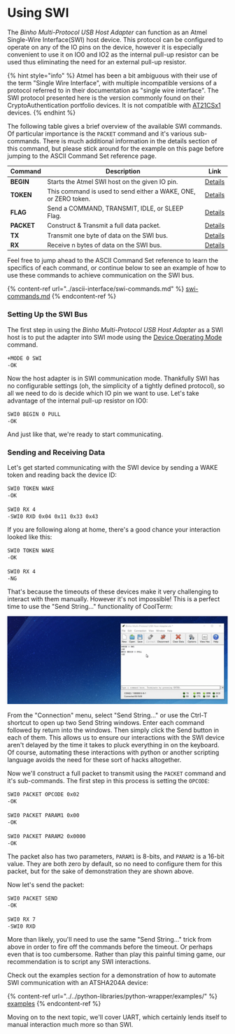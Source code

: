 # Using SWI

The _Binho Multi-Protocol USB Host Adapter_ can function as an Atmel Single-Wire Interface(SWI) host device. This protocol can be configured to operate on any of the IO pins on the device, however it is especially convenient to use it on IO0 and IO2 as the internal pull-up resistor can be used thus eliminating the need for an external pull-up resistor.

{% hint style="info" %}
Atmel has been a bit ambiguous with their use of the term "Single Wire Interface", with multiple incompatible versions of a protocol referred to in their documentation as "single wire interface". The SWI protocol presented here is the version commonly found on their CryptoAuthentication portfolio devices. It is not compatible with [AT21CSx1](https://www.microchip.com/wwwproducts/en/AT21CS01) devices.
{% endhint %}

The following table gives a brief overview of the available SWI commands. Of particular importance is the `PACKET` command and it's various sub-commands. There is much additional information in the details section of this command, but please stick around for the example on this page before jumping to the ASCII Command Set reference page.

| Command    | Description                                                     | Link                                                                               |
| ---------- | --------------------------------------------------------------- | ---------------------------------------------------------------------------------- |
| **BEGIN**  | Starts the Atmel SWI host on the given IO pin.                  | [Details](https://support.binho.io/user-guide/ascii-interface/swi-commands#begin)  |
| **TOKEN**  | This command is used to send either a WAKE, ONE, or ZERO token. | [Details](https://support.binho.io/user-guide/ascii-interface/swi-commands#token)  |
| **FLAG**   | Send a COMMAND, TRANSMIT, IDLE, or SLEEP Flag.                  | [Details](https://support.binho.io/user-guide/ascii-interface/swi-commands#flag)   |
| **PACKET** | Construct & Transmit a full data packet.                        | [Details](https://support.binho.io/user-guide/ascii-interface/swi-commands#packet) |
| **TX**     | Transmit one byte of data on the SWI bus.                       | [Details](https://support.binho.io/user-guide/ascii-interface/swi-commands#tx)     |
| **RX**     | Receive n bytes of data on the SWI bus.                         | [Details](https://support.binho.io/user-guide/ascii-interface/swi-commands#rx)     |

Feel free to jump ahead to the ASCII Command Set reference to learn the specifics of each command, or continue below to see an example of how to use these commands to achieve communication on the SWI bus.

{% content-ref url="../ascii-interface/swi-commands.md" %}
[swi-commands.md](../ascii-interface/swi-commands.md)
{% endcontent-ref %}

### Setting Up the SWI Bus

The first step in using the _Binho Multi-Protocol USB Host Adapter_ as a SWI host is to put the adapter into SWI mode using the [Device Operating Mode](https://support.binho.io/user-guide/using-the-device/device-settings#operating-mode) command.

```
+MODE 0 SWI
-OK
```

Now the host adapter is in SWI communication mode. Thankfully SWI has no configurable settings (oh, the simplicity of a tightly defined protocol), so all we need to do is decide which IO pin we want to use. Let's take advantage of the internal pull-up resistor on IO0:

```
SWI0 BEGIN 0 PULL
-OK
```

And just like that, we're ready to start communicating.

### Sending and Receiving Data

Let's get started communicating with the SWI device by sending a WAKE token and reading back the device ID:

```
SWI0 TOKEN WAKE
-OK

SWI0 RX 4
-SWI0 RXD 0x04 0x11 0x33 0x43
```

If you are following along at home, there's a good chance your interaction looked like this:

```
SWI0 TOKEN WAKE
-OK

SWI0 RX 4
-NG
```

That's because the timeouts of these devices make it very challenging to interact with them manually. However it's not impossible! This is a perfect time to use the "Send String..." functionality of CoolTerm:

![](<../../.gitbook/assets/SWI Commands Using Send String Windows.gif>)

From the "Connection" menu, select "Send String..." or use the Ctrl-T shortcut to open up two Send String windows. Enter each command followed by return into the windows. Then simply click the Send button in each of them. This allows us to ensure our interactions with the SWI device aren't delayed by the time it takes to pluck everything in on the keyboard. Of course, automating these interactions with python or another scripting language avoids the need for these sort of hacks altogether.

Now we'll construct a full packet to transmit using the `PACKET` command and it's sub-commands. The first step in this process is setting the `OPCODE`:

```
SWI0 PACKET OPCODE 0x02
-OK

SWI0 PACKET PARAM1 0x00
-OK

SWI0 PACKET PARAM2 0x0000
-OK
```

The packet also has two parameters, `PARAM1` is 8-bits, and `PARAM2` is a 16-bit value. They are both zero by default, so no need to configure them for this packet, but for the sake of demonstration they are shown above.

Now let's send the packet:

```
SWI0 PACKET SEND
-OK

SWI0 RX 7
-SWI0 RXD 
```

More than likely, you'll need to use the same "Send String..." trick from above in order to fire off the commands before the timeout. Or perhaps even that is too cumbersome. Rather than play this painful timing game, our recommendation is to script any SWI interactions.

Check out the examples section for a demonstration of how to automate SWI communication with an ATSHA204A device:

{% content-ref url="../../python-libraries/python-wrapper/examples/" %}
[examples](../../python-libraries/python-wrapper/examples/)
{% endcontent-ref %}

Moving on to the next topic, we'll cover UART, which certainly lends itself to manual interaction much more so than SWI.
